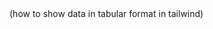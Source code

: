 
<!-- 1.Main page>
---------------------------.

<!-- Navbar-->
<!-- Banner-->
<!--Trending Movies--> 
<!-- pagination -- >
<!-- Responsive>
-----------------------------.

<!--Pagination-->

<!--  TMDB api--- >
*api
*axios(request axios)
*movies component
* how to do progressive rendering (Add loader)
* remove loader and show content 
*React component communication 
* Favourites add
* Emoji add

<!-- Dynamic >
<!-- >
<!-- Favourite Page Design!--->
<!--- Genre Container-->
<!--Input Container-->
<!--- Table Container-->(how to show data in tabular format in tailwind)
<!--Pagination>
<!-- Searching , Sorting and Filtering>
<!-- Connect main page with the favourite page>
<!-- Deployment-->
